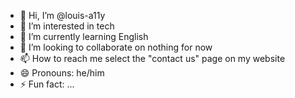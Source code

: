 - 👋 Hi, I’m @louis-a11y
- 👀 I’m interested in tech
- 🌱 I’m currently learning English
- 💞️ I’m looking to collaborate on nothing for now
- 📫 How to reach me select the "contact us" page on my website
- 😄 Pronouns: he/him
- ⚡ Fun fact: ...

<!---
louis-a11y/louis-a11y is a ✨ special ✨ repository because its `README.md` (this file) appears on your GitHub profile.
You can click the Preview link to take a look at your changes.
--->
